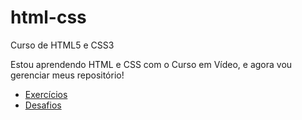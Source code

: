 # html-css
 Curso de HTML5 e CSS3

 Estou aprendendo HTML e CSS com o Curso em Vídeo, e agora vou gerenciar meus repositório!
 
 - <a href="exercicio/README.md">Exercícios</a>
 - <a href="desafios/README.md">Desafios</a>